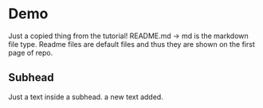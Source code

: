 # Demo 

Just a copied thing from the tutorial!
README.md -> md is the markdown file type. Readme files are default files and thus they are shown on the first page of repo. 

## Subhead 
Just a text inside a subhead. 
a new text added. 